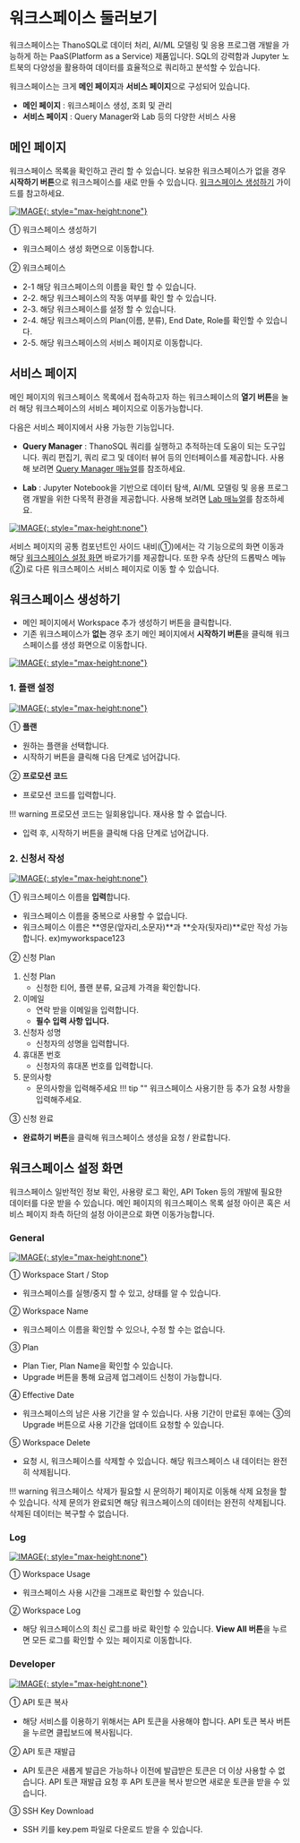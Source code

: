# __워크스페이스 둘러보기__

워크스페이스는 ThanoSQL로 데이터 처리, AI/ML 모델링 및 응용 프로그램 개발을 가능하게 하는 PaaS(Platform as a Service) 제품입니다. SQL의 강력함과 Jupyter 노트북의 다양성을 활용하여 데이터를 효율적으로 쿼리하고 분석할 수 있습니다.

워크스페이스는 크게 **메인 페이지**과 **서비스 페이지**으로 구성되어 있습니다.

- **메인 페이지** : 워크스페이스 생성, 조회 및 관리
- **서비스 페이지** : Query Manager와 Lab 등의 다양한 서비스 사용

## __메인 페이지__

워크스페이스 목록을 확인하고 관리 할 수 있습니다. 보유한 워크스페이스가 없을 경우 **시작하기 버튼**으로 워크스페이스를 새로 만들 수 있습니다. [워크스페이스 생성하기](#_4) 가이드를 참고하세요.

[![IMAGE](../../../img/getting_started/img6.png){: style="max-height:none"}](../../../img/getting_started/img6.png)

① 워크스페이스 생성하기

- 워크스페이스 생성 화면으로 이동합니다.

② 워크스페이스

- 2-1 해당 워크스페이스의 이름을 확인 할 수 있습니다.
- 2-2. 해당 워크스페이스의 작동 여부를 확인 할 수 있습니다.
- 2-3. 해당 워크스페이스를 설정 할 수 있습니다.
- 2-4. 해당 워크스페이스의 Plan(이름, 분류), End Date, Role를 확인할 수 있습니다.
- 2-5. 해당 워크스페이스의 서비스 페이지로 이동합니다.

## __서비스 페이지__

메인 페이지의 워크스페이스 목록에서 접속하고자 하는 워크스페이스의 **열기 버튼**을 눌러 해당 워크스페이스의 서비스 페이지으로 이동가능합니다.

다음은 서비스 페이지에서 사용 가능한 기능입니다.

- **Query Manager** : ThanoSQL 쿼리를 실행하고 추적하는데 도움이 되는 도구입니다. 쿼리 편집기, 쿼리 로그 및 데이터 뷰어 등의 인터페이스를 제공합니다. 사용해 보려면 [Query Manager 매뉴얼](query_manager)를 참조하세요.

- **Lab** : Jupyter Notebook을 기반으로 데이터 탐색, AI/ML 모델링 및 응용 프로그램 개발을 위한 다목적 환경을 제공합니다. 사용해 보려면 [Lab 매뉴얼](lab)를 참조하세요.

[![IMAGE](../../../img/getting_started/paas/workspace/img0.png){: style="max-height:none"}](../../../img/getting_started/paas/workspace/img0.png)

서비스 페이지의 공통 컴포넌트인 사이드 내비(①)에서는 각 기능으로의 화면 이동과 해당 [워크스페이스 설정 화면](#_5) 바로가기를 제공합니다. 또한 우측 상단의 드롭박스 메뉴(②)로 다른 워크스페이스 서비스 페이지로 이동 할 수 있습니다.
## __워크스페이스 생성하기__

- 메인 페이지에서 Workspace 추가 생성하기 버튼을 클릭합니다.
- 기존 워크스페이스가 **없는** 경우 초기 메인 페이지에서 **시작하기 버튼**을 클릭해 워크스페이스를 생성 화면으로 이동합니다.

[![IMAGE](../../../img/getting_started/img3.png){: style="max-height:none"}](../../../img/getting_started/img3.png)

### __1. 플랜 설정__

[![IMAGE](../../../img/getting_started/img4.png){: style="max-height:none"}](../../../img/getting_started/img4.png)

① **플랜**

- 원하는 플랜을 선택합니다.
- 시작하기 버튼을 클릭해 다음 단계로 넘어갑니다.

② **프로모션 코드**

- 프로모션 코드를 입력합니다.

!!! warning
    프로모션 코드는 일회용입니다. 재사용 할 수 없습니다.

- 입력 후, 시작하기 버튼을 클릭해 다음 단계로 넘어갑니다.


### __2. 신청서 작성__

[![IMAGE](../../../img/getting_started/img5.png){: style="max-height:none"}](../../../img/getting_started/img5.png)

① 워크스페이스 이름을 **입력**합니다.

- 워크스페이스 이름을 중복으로 사용할 수 없습니다.
- 워크스페이스 이름은 **영문(앞자리,소문자)**과 **숫자(뒷자리)**로만 작성 가능합니다. ex)myworkspace123

② 신청 Plan

1. 신청 Plan
      - 신청한 티어, 플랜 분류, 요금제 가격을 확인합니다.
2. 이메일
      - 연락 받을 이메일을 입력합니다.
      - **필수 입력 사항 입니다.**
3. 신청자 성명
      - 신청자의 성명을 입력합니다.
4. 휴대폰 번호
      - 신청자의 휴대폰 번호를 입력합니다.
5. 문의사항
      - 문의사항을 입력해주세요
!!! tip ""
      워크스페이스 사용기한 등 추가 요청 사항을 입력해주세요.

③ 신청 완료

- **완료하기 버튼**을 클릭해 워크스페이스 생성을 요청 / 완료합니다.

## __워크스페이스 설정 화면__

워크스페이스 일반적인 정보 확인, 사용량 로그 확인, API Token 등의 개발에 필요한 데이터를 다운 받을 수 있습니다. 메인 페이지의 워크스페이스 목록 설정 아이콘 혹은 서비스 페이지 좌측 하단의 설정 아이콘으로 화면 이동가능합니다.

### __General__

[![IMAGE](../../../img/getting_started/img10.png){: style="max-height:none"}](../../../img/getting_started/img10.png)

① Workspace Start / Stop

- 워크스페이스를 실행/중지 할 수 있고, 상태를 알 수 있습니다. 

② Workspace Name

- 워크스페이스 이름을 확인할 수 있으나, 수정 할 수는 없습니다.

③ Plan

- Plan Tier, Plan Name을 확인할 수 있습니다.
- Upgrade 버튼을 통해 요금제 업그레이드 신청이 가능합니다.  

④ Effective Date

- 워크스페이스의 남은 사용 기간을 알 수 있습니다. 사용 기간이 만료된 후에는 ③의 Upgrade 버튼으로 사용 기간을 업데이트 요청할 수 있습니다.

⑤ Workspace Delete

- 요청 시, 워크스페이스를 삭제할 수 있습니다. 해당 워크스페이스 내 데이터는 완전히 삭제됩니다.  

!!! warning
      워크스페이스 삭제가 필요할 시 문의하기 페이지로 이동해 삭제 요청을 할 수 있습니다. 삭제 문의가 완료되면 해당 워크스페이스의 데이터는 완전히 삭제됩니다. 삭제된 데이터는 복구할 수 없습니다.

### __Log__

[![IMAGE](../../../img/getting_started/img11.png){: style="max-height:none"}](../../../img/getting_started/img11.png)

① Workspace Usage

- 워크스페이스 사용 시간을 그래프로 확인할 수 있습니다.

② Workspace Log

- 해당 워크스페이스의 최신 로그를 바로 확인할 수 있습니다. **View All 버튼**을 누르면 모든 로그를 확인할 수 있는 페이지로 이동합니다.

### __Developer__

[![IMAGE](../../../img/getting_started/img12.png){: style="max-height:none"}](../../../img/getting_started/img12.png)

① API 토큰 복사

- 해당 서비스를 이용하기 위해서는 API 토큰을 사용해야 합니다. API 토큰 복사 버튼을 누르면 클립보드에 복사됩니다. 

② API 토큰 재발급

- API 토큰은 새롭게 발급은 가능하나 이전에 발급받은 토큰은 더 이상 사용할 수 없습니다. API 토큰 재발급 요청 후 API 토큰을 복사 받으면 새로운 토큰을 받을 수 있습니다.

③ SSH Key Download

- SSH 키를 key.pem 파일로 다운로드 받을 수 있습니다.
